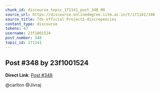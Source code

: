 ```yaml
---
chunk_id: discourse_topic_171141_post_348_00
source_url: https://discourse.onlinedegree.iitm.ac.in/t/171141/348
source_title: Tds-official-Project1-discrepencies
content_type: discourse
tokens: 47
username: 23f1001524
post_number: 348
topic_id: 171141
---
```


## Post #348 by 23f1001524

**Direct Link**: [Post #348](https://discourse.onlinedegree.iitm.ac.in/t/171141/348)

@carlton @Jivraj
